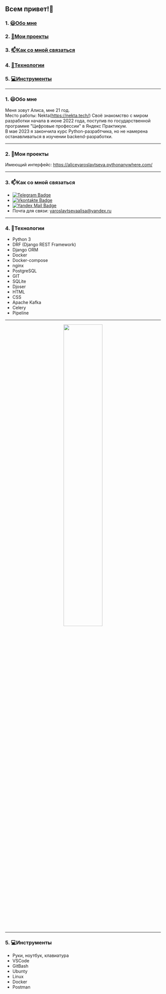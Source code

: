 ## Всем привет!👋

### 1. [😃Обо мне](#1)
### 2. [🌱Мои проекты](#2)
### 3. [📫Как со мной связаться](#3)
### 4. [👾Технологии](#4)
### 5. [💻Инструменты](#5)

---
### 1. 😃Обо мне <a id=1></a>

Меня зовут Алиса, мне 21 год.<br/>
Место работы: Nekta(https://nekta.tech/)
Своё знакомство с миром разработки начала в июне 2022 года, поступив по государственной программе "Цифровые профессии" в Яндекс Практикум.<br/>
В мае 2023 я закончила курс Python-разрабтчика, но не намерена останавливаться в изучении backend-разработки.<br/>

---
### 2. 🌱Мои проекты <a id=2></a>

Имеющий интерфейс:
https://aliceyaroslavtseva.pythonanywhere.com/

---
### 3. 📫Как со мной связаться <a id=3></a>

- [![Telegram Badge](https://img.shields.io/badge/-Telegram-blue?style=flat&logo=Telegram&logoColor=white)](https://t.me/hellfoxalice)<br/>
- [![Vkontakte Badge](https://img.shields.io/badge/-VK-blue?style=flat&logo=VK&color=0077FF)](https://vk.com/hellfoxalice08)<br/>
- [![Yandex Mail Badge](https://img.shields.io/badge/-Yandex%20Mail-red?style=flat&logo=Yandex&logoColor=white)](https://mail.yandex.ru/compose?mailto=yaroslavtsevaalisa@yandex.ru)<br/>
- Почта для связи: yaroslavtsevaalisa@yandex.ru

---
### 4. 👾Технологии <a id=4></a>

- Python 3
- DRF (Django REST Framework)
- Django ORM
- Docker
- Docker-compose
- nginx
- PostgreSQL
- GIT
- SQLite
- Djoser
- HTML
- CSS
- Apache Kafka
- Celery
- Pipeline

---
<p align="center">
  <img height="50%" width="auto" src ="https://github-readme-stats.vercel.app/api/top-langs/?username=AliceYaroslavtseva&layout=compact&hide_border=true&theme=darcula&bg_color=00000000&langs_count=6&hide=jupyter%20notebook,tex,css,php&exclude_repo=Pacman-AI">
<br>

---
### 5. 💻Инструменты <a id=5></a>

- Руки, ноутбук, клавиатура
- VSCode
- GitBash
- Ubunty
- Linux
- Docker
- Postman
